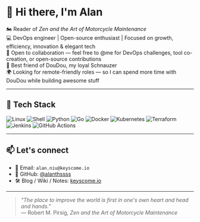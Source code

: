 # 👋 Hi there, I'm Alan

🏍️  Reader of *Zen and the Art of Motorcycle Maintenance*  
💻  DevOps engineer | Open-source enthusiast | Focused on growth, efficiency, innovation & elegant tech  
🤝  Open to collaboration — feel free to @me for DevOps challenges, tool co-creation, or open-source contributions  
🐶  Best friend of DouDou, my loyal Schnauzer  
🌍  Looking for remote-friendly roles — so I can spend more time with DouDou while building awesome stuff  

---

## 🧰 Tech Stack

![Linux](https://img.shields.io/badge/Linux-FCC624?style=flat&logo=linux&logoColor=black)
![Shell](https://img.shields.io/badge/Shell-121011?style=flat&logo=gnu-bash)
![Python](https://img.shields.io/badge/Python-3776AB?style=flat&logo=python&logoColor=white)
![Go](https://img.shields.io/badge/Go-00ADD8?style=flat&logo=go&logoColor=white)
![Docker](https://img.shields.io/badge/Docker-2496ED?style=flat&logo=docker&logoColor=white)
![Kubernetes](https://img.shields.io/badge/Kubernetes-326CE5?style=flat&logo=kubernetes&logoColor=white)
![Terraform](https://img.shields.io/badge/Terraform-7B42BC?style=flat&logo=terraform&logoColor=white)
![Jenkins](https://img.shields.io/badge/Jenkins-D24939?style=flat&logo=jenkins&logoColor=white)
![GitHub Actions](https://img.shields.io/badge/GitHub_Actions-2088FF?style=flat&logo=github-actions&logoColor=white)

---

## 📫 Let's connect

- 📧 Email: `alan.niu@keyscome.io`  
- 🐙 GitHub: [@alanthssss](https://github.com/alanthssss)  
- 🛠️ Blog / Wiki / Notes: [keyscome.io](keyscome.io)
---

> _"The place to improve the world is first in one's own heart and head and hands."_  
> — Robert M. Pirsig, *Zen and the Art of Motorcycle Maintenance*
